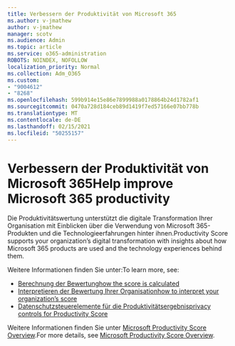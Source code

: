 ```yaml
---
title: Verbessern der Produktivität von Microsoft 365
ms.author: v-jmathew
author: v-jmathew
manager: scotv
ms.audience: Admin
ms.topic: article
ms.service: o365-administration
ROBOTS: NOINDEX, NOFOLLOW
localization_priority: Normal
ms.collection: Adm_O365
ms.custom:
- "9004612"
- "8268"
ms.openlocfilehash: 599b914e15e86e7899988a0178864b24d1782af1
ms.sourcegitcommit: 0470a728d184ceb89d1419f7ed57166e07bb778b
ms.translationtype: MT
ms.contentlocale: de-DE
ms.lasthandoff: 02/15/2021
ms.locfileid: "50255157"
---
```

# <a name="help-improve-microsoft-365-productivity"></a><span data-ttu-id="6a7e2-102">Verbessern der Produktivität von Microsoft 365</span><span class="sxs-lookup"><span data-stu-id="6a7e2-102">Help improve Microsoft 365 productivity</span></span>

<span data-ttu-id="6a7e2-103">Die Produktivitätswertung unterstützt die digitale Transformation Ihrer Organisation mit Einblicken über die Verwendung von Microsoft 365-Produkten und die Technologieerfahrungen hinter ihnen.</span><span class="sxs-lookup"><span data-stu-id="6a7e2-103">Productivity Score supports your organization’s digital transformation with insights about how Microsoft 365 products are used and the technology experiences behind them.</span></span>

<span data-ttu-id="6a7e2-104">Weitere Informationen finden Sie unter:</span><span class="sxs-lookup"><span data-stu-id="6a7e2-104">To learn more, see:</span></span>

- [<span data-ttu-id="6a7e2-105">Berechnung der Bewertung</span><span class="sxs-lookup"><span data-stu-id="6a7e2-105">how the score is calculated</span></span>](https://docs.microsoft.com/microsoft-365/admin/productivity/productivity-score)
- [<span data-ttu-id="6a7e2-106">Interpretieren der Bewertung Ihrer Organisation</span><span class="sxs-lookup"><span data-stu-id="6a7e2-106">how to interpret your organization’s score</span></span>](https://docs.microsoft.com/microsoft-365/admin/productivity/productivity-score)
- [<span data-ttu-id="6a7e2-107">Datenschutzsteuerelemente für die Produktivitätsergebnis</span><span class="sxs-lookup"><span data-stu-id="6a7e2-107">privacy controls for Productivity Score</span></span>](https://docs.microsoft.com/microsoft-365/admin/productivity/privacy)

<span data-ttu-id="6a7e2-108">Weitere Informationen finden Sie unter [Microsoft Productivity Score Overview](https://docs.microsoft.com/microsoft-365/admin/productivity/productivity-score).</span><span class="sxs-lookup"><span data-stu-id="6a7e2-108">For more details, see [Microsoft Productivity Score Overview](https://docs.microsoft.com/microsoft-365/admin/productivity/productivity-score).</span></span>
